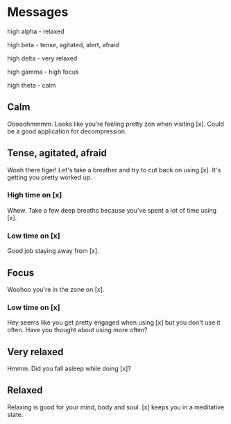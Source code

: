 # Messages

high alpha - relaxed

high beta - tense, agitated, alert, afraid

high delta - very relaxed

high gamma - high focus

high theta - calm


## Calm

Ooooohmmmm. Looks like you’re feeling pretty zen when visiting [x]. Could be a good application for decompression.


## Tense, agitated, afraid

Woah there tiger! Let's take a breather and try to cut back on using [x]. It's getting you pretty worked up.

### High time on [x]

Whew. Take a few deep breaths because you've spent a lot of time using [x].

### Low time on [x]

Good job staying away from [x].


## Focus

Woohoo you're in the zone on [x].

### Low time on [x]

Hey seems like you get pretty engaged when using [x] but you don't use it often. Have you thought about using more often?


## Very relaxed

Hmmm. Did you fall asleep while doing [x]?
## Relaxed

Relaxing is good for your mind, body and soul. [x] keeps you in a meditative state.
